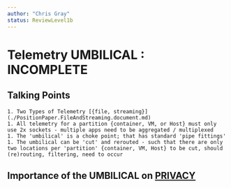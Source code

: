 ```yaml
---
author: "Chris Gray"
status: ReviewLevel1b
---
```


# Telemetry UMBILICAL : INCOMPLETE

## Talking Points

```
1. Two Types of Telemetry [{file, streaming}](./PositionPaper.FileAndStreaming.document.md)
1. All telemetry for a partition {container, VM, or Host} must only use 2x sockets - multiple apps need to be aggregated / multiplexed
1. The 'umbilical' is a choke point; that has standard 'pipe fittings'
1. The umbilical can be 'cut' and rerouted - such that there are only two locations per 'partition' {container, VM, Host} to be cut, should (re)routing, filtering, need to occur
```

## Importance of the UMBILICAL on [PRIVACY](./PositionPaper.DataOwnershipIsntAlwaysClear.document.md)
